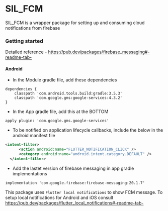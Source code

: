 # SIL_FCM

SIL_FCM is a wrapper package for setting up and consuming cloud notifications from firebase

### Getting started

Detailed reference - https://pub.dev/packages/firebase_messaging#-readme-tab-

#### Android

- In the Module gradle file, add these dependencies

```
dependencies {
    classpath 'com.android.tools.build:gradle:3.5.3'
    classpath 'com.google.gms:google-services:4.3.2'
}

```

- In the App gradle file, add this at the BOTTOM

```
apply plugin: 'com.google.gms.google-services'

```

- To be notified on application lifecycle callbacks, include the below in the android manifest file

```xml
<intent-filter>
      <action android:name="FLUTTER_NOTIFICATION_CLICK" />
      <category android:name="android.intent.category.DEFAULT" />
  </intent-filter>
```

- Add the lastet version of firebase messaging in app gradle implementations

```
implementation 'com.google.firebase:firebase-messaging:20.1.7'
```

This package uses `Flutter local notifications` to show FCM message. To setup local notifications for 
Android and iOS consult https://pub.dev/packages/flutter_local_notifications#-readme-tab-

